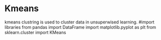 # Kmeans
kmeans clustring is used to cluster data in unsuperwised learning.
#import libraries
from pandas import DataFrame
import matplotlib.pyplot as plt
from sklearn.cluster import KMeans
